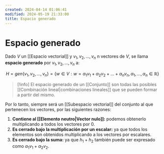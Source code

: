```yaml
---
created: 2024-04-14 01:06:41
modified: 2024-05-19 21:33:00
title: Espacio generado
---
```


# Espacio generado

Dado $V$ un [[Espacio vectorial]] y $v_1, v_2, \ldots, v_n$ n vectores de $V$, se llama **espacio generado** por $v_1, v_2, \ldots, v_n$ a: 

$$H=gen\{v_1, v_2, \ldots, v_n\} = \{w \in V: w=\alpha_1 v_1 + \alpha_2 v_2 + \ldots + \alpha_n v_n, \alpha_1,\ldots ,\alpha_n \in \mathbb{R}\}$$

>[!info]
>El espacio generado de un [[Conjunto]] son todas las posibles [[Combinación lineal|combinaciones lineales]] que se pueden formar a partir del mismo.

 Por lo tanto, siempre será un [[Subespacio vectorial]] del conjunto al que pertenecen los vectores, por las siguientes razones:

 1. **Contiene al [[Elemento neutro|Vector nulo]]:** podemos obtenerlo multiplicando a todos los vectores por $0$.
 2. **Es cerrado bajo la multiplicación por un escalar:** ya que todos los elementos son obtenidos multiplicando a los vectores por escalares.
 3. **Es cerrado bajo la suma:** ya que $h_1 + h_2$ también puede ser expresado como $\alpha_1 v_1 + \alpha_2 v_2$.
